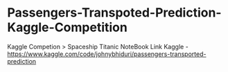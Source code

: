 # Passengers-Transpoted-Prediction-Kaggle-Competition
Kaggle Competion > Spaceship Titanic
NoteBook Link Kaggle - https://www.kaggle.com/code/johnybhiduri/passengers-transported-prediction
